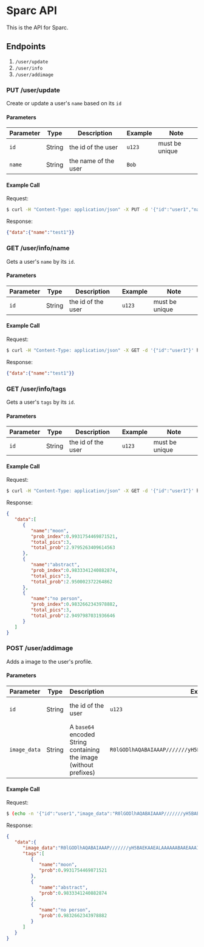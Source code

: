 # Sparc API

This is the API for Sparc.

## Endpoints

1. `/user/update`
2. `/user/info`
3. `/user/addimage`

### PUT /user/update

Create or update a user's `name` based on its `id`

#### Parameters

Parameter | Type | Description | Example | Note
----- | ----- | ----- | ----- | -----
`id` | String | the id of the user | `u123` | must be unique
`name` | String | the name of the user | `Bob` |

#### Example Call

Request:
```bash
$ curl -H "Content-Type: application/json" -X PUT -d '{"id":"user1","name":"test1"}' http://localhost:8000/user/update
```

Response:
```json
{"data":{"name":"test1"}}
```

### GET /user/info/name

Gets a user's `name` by its `id`.

#### Parameters

Parameter | Type | Description | Example | Note
----- | ----- | ----- | ----- | -----
`id` | String | the id of the user | `u123` | must be unique

#### Example Call

Request:
```bash
$ curl -H "Content-Type: application/json" -X GET -d '{"id":"user1"}' http://localhost:8000/user/info/name
```

Response:
```json
{"data":{"name":"test1"}}
```

### GET /user/info/tags

Gets a user's `tags` by its `id`.

#### Parameters

Parameter | Type | Description | Example | Note
----- | ----- | ----- | ----- | -----
`id` | String | the id of the user | `u123` | must be unique

#### Example Call

Request:
```bash
$ curl -H "Content-Type: application/json" -X GET -d '{"id":"user1"}' http://localhost:8000/user/info/tags
```

Response:
```json
{
   "data":[
      {
         "name":"moon",
         "prob_index":0.9931754469871521,
         "total_pics":3,
         "total_prob":2.9795263409614563
      },
      {
         "name":"abstract",
         "prob_index":0.9833341240882874,
         "total_pics":3,
         "total_prob":2.950002372264862
      },
      {
         "name":"no person",
         "prob_index":0.9832662343978882,
         "total_pics":3,
         "total_prob":2.9497987031936646
      }
   ]
}
```


### POST /user/addimage

Adds a image to the user's profile.

#### Parameters

Parameter | Type | Description | Example | Note
----- | ----- | ----- | ----- | -----
`id` | String | the id of the user | `u123` | must be unique
`image_data` | String | A `base64` encoded String containing the image (without prefixes) | `R0lGODlhAQABAIAAAP///////yH5BAEKAAEALAAAAAABAAEAAAICTAEAOw==` |

#### Example Call

Request:
```bash
$ (echo -n '{"id":"user1","image_data":"R0lGODlhAQABAIAAAP///////yH5BAEKAAEALAAAAAABAAEAAAICTAEAOw=="}') | curl -H "Content-Type: application/json" -d @-  http://localhost:8000/user/addimage
```

Response:
```json
{
   "data":{
      "image_data":"R0lGODlhAQABAIAAAP///////yH5BAEKAAEALAAAAAABAAEAAAICTAEAOw==",
      "tags":[
         {
            "name":"moon",
            "prob":0.9931754469871521
         },
         {
            "name":"abstract",
            "prob":0.9833341240882874
         },
         {
            "name":"no person",
            "prob":0.9832662343978882
         }
      ]
   }
}
```
